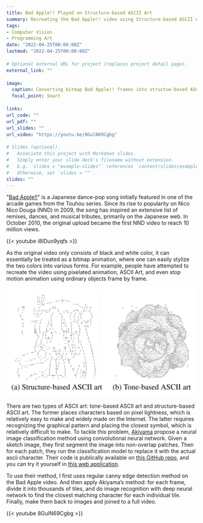```yaml
---
title: Bad Apple!! Played on Structure-based ASCII Art
summary: Recreating the Bad Apple!! video using Structure-based ASCII Art by classifing image patches to symbols
tags:
- Computer Vision
- Programming Art
date: "2022-04-25T00:00:00Z"
lastmod: "2022-04-25T00:00:00Z"

# Optional external URL for project (replaces project detail page).
external_link: ""

image:
  caption: Converting bitmap Bad Apple!! frames into structue-based ASCII art
  focal_point: Smart

links:
url_code: ""
url_pdf: ""
url_slides: ""
url_video: "https://youtu.be/8GulN69Cgbg"

# Slides (optional).
#   Associate this project with Markdown slides.
#   Simply enter your slide deck's filename without extension.
#   E.g. `slides = "example-slides"` references `content/slides/example-slides.md`.
#   Otherwise, set `slides = ""`.
slides: ""
---
```


"[Bad Apple!!](https://www.youtube.com/watch?v=9lNZ_Rnr7Jc)" is a Japanese dance-pop song initially featured in one of the arcade games from the Touhou series. Since its rise to popularity on Nico Nico Douga (NND) in 2009, the song has inspired an extensive list of remixes, dances, and musical tributes, primarily on the Japanese web. In October 2010, the original upload became the first NND video to reach 10 million views.

{{< youtube i8lDuo9yqfs >}}

As the original video only consists of black and white color, it can essentially be treated as a bitmap animation, where one can easily stylize the two colors into various forms. For example, people have attempted to recreate the video using pixelated animation, ASCII Art, and even stop motion animation using ordinary objects frame by frame.

![Two types of ASCII Art](ascii.jpg "Example of structure-based ASCII art and tone-based ASCII art. Figure taken from Chung 2022 'Fast Text Placement Scheme for ASCII Art Synthesis'")

There are two types of ASCII art: tone-based ASCII art and structure-based ASCII art. The former places characters based on pixel lightness, which is relatively easy to make and widely made on the Internet. The latter requires recognizing the graphical pattern and placing the closest symbol, which is relatively difficult to make. To tackle this problem, [Akiyama](https://nips2017creativity.github.io/doc/ASCII_Art_Synthesis.pdf) propose a neural image classification method using convolutional neural network. Given a sketch image, they first segment the image into non-overlap patches. Then for each patch, they run the classification model to replace it with the actual ascii character. Their code is publically available on [this GitHub repo](https://github.com/OsciiArt/DeepAA), and you can try it yourself in [this web application](https://tar-bin.github.io/DeepAAonWeb/).

To use their method, I first uses regular canny edge detection method on the Bad Apple video. And then apply Akiyama’s method: for each frame, divide it into thousands of tiles, and do image recognition with deep neural network to find the closest matching character for each individual tile. Finally, make them back to images and joined to a full video. 

{{< youtube 8GulN69Cgbg >}}
